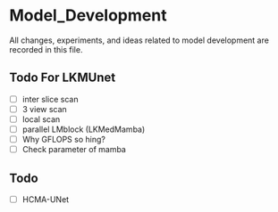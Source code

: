 # Model_Development
All changes, experiments, and ideas related to model development are recorded in this file.

## Todo For LKMUnet
- [ ] inter slice scan
- [ ] 3 view scan
- [ ] local scan
- [ ] parallel LMblock (LKMedMamba)
- [ ] Why GFLOPS so hing?
- [ ] Check parameter of mamba
## Todo 
- [ ] HCMA-UNet
